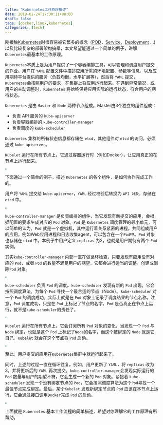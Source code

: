 ```yaml
---
title: "Kubernetes工作原理概述"
date: 2019-02-24T17:30:11+08:00
draft: false
tags: [docker,linux,kubernetes]
categories: [tech]
---
```


刚接触[Kubernetes](https://kubernetes.io/)时很容易被它繁多的概念（[POD](https://kubernetes.io/docs/concepts/workloads/pods/pod-overview/)，[Service](https://kubernetes.io/docs/concepts/services-networking/service/)，[Deployment](https://kubernetes.io/docs/concepts/workloads/controllers/deployment/) ...)以及比较复杂的部署架构搞晕，本文希望能通过一个简单的例子，讲解`Kubernetes`最基本的工作原理。

`Kubernetes`本质上是为用户提供了一个容器编排工具，可以管理和调度用户提交的作业。用户在 `YAML` 配置文件中描述应用所需的环境配置、参数等信息，以及应用期待平台提供的服务（负载均衡，水平扩展等），然后将 `YAML` 提交，`Kubernetes`会按照用户的要求，在集群上将应用运行起来。在遇到异常情况，或用户的主动调整时，`Kubernetes` 将始终保持应用实际的运行状态，符合用户的期待状态。

`Kubernetes` 是由 `Master` 和 `Node` 两种节点组成。Master由3个独立的组件组成：

* 负责 API 服务的 `kube-apiserver`
* 负责容器编排的 `kube-controller-manager`
* 负责调度的 `kube-scheduler`

`Kubernetes` 集群的所有状态信息都存储在 `etcd`，其他组件对 `etcd` 的访问，必须通过 `kube-apiserver`。

`Kubelet` 运行在所有节点上，它通过容器运行时（例如Docker），让应用真正的在节点上运行起来。

<img src="https://cdn.mazhen.tech/images/202207221735647.png" style="zoom: 33%;" />

下面通过一个简单的例子，描述 `Kubernetes` 的各个组件，是如何协作完成工作的。

用户将 `YAML` 提交给 `kube-apiserver`，`YAML` 经过校验后转换为 `API 对象`，存储在 `etcd` 中。

<img src="https://cdn.mazhen.tech/images/202207221736723.png" style="zoom:33%;" />

`kube-controller-manager` 是负责编排的组件，当它发现有新提交的应用，会根据配置的要求生成对应的 `Pod` 对象。`Pod` 是 `Kubernetes` 调度管理的最小单元，可以简单的认为，`Pod` 就是一个虚拟机，其中运行着关系紧密的进程，共同组成用户的应用。例如Web应用进程和日志收集agent，可以包含在一个`Pod`中。`Pod` 对象也存储在 `etcd` 中。本例子中用户定义 `replicas` 为2，也就是用户期待有两个 `Pod` 实例。

其实`kube-controller-manager` 内部一直在做循环检查，只要发现有应用没有对应的 `Pod`，或者 `Pod` 的数量不满足用户的期望，它都会进行适当的调整，创建或删除`Pod` 对象。

<img src="https://cdn.mazhen.tech/images/202207221737027.png" style="zoom:33%;" />


`kube-scheduler` 负责 `Pod` 的调度。`kube-scheduler` 发现有新的 `Pod` 出现，它会按照调度算法，为每个 `Pod` 寻找一个最合适的节点（Node）。`kube-scheduler` 对一个 `Pod` 的调度成功，实际上就是在 `Pod` 对象上记录了调度结果的节点名称。注意，`Pod` 调度成功，只是在 `Pod` 上标记了节点的名字，`Pod` 是否真正在节点上运行，就不是`kube-scheduler`的责任了。

<img src="https://cdn.mazhen.tech/images/202207221738974.png" style="zoom:33%;" />

`Kubelet` 运行在所有节点上，它会订阅所有 `Pod` 对象的变化，当发现一个 `Pod` 与 `Node` 绑定，也就是这个 `Pod` 上标记了`Node`的名字，而这个被绑定的 `Node` 就是它自己，`Kubelet` 就会在这个节点将 `Pod` 启动。

<img src="https://cdn.mazhen.tech/images/202207221738844.png" style="zoom:33%;" />

至此，用户提交的应用在`Kubernetes`集群中就运行起来了。

同时，上述的过程一直在循环往复。例如，用户更新了 `YAML`，将 `replicas` 改为3，并将更新后的 `YAML` 再次提交。`kube-controller-manager`会发现实际运行的 `Pod` 数量与用户的期望不符，它会生成一个新的 `Pod` 对象。紧接着 `kube-scheduler` 发现一个没有绑定节点的 `Pod`，它会按照调度算法为这个`Pod`寻找一个最佳节点完成绑定。最后，某个`Kubelet` 发现新绑定节点的 `Pod` 应该在本节点上运行，它会通过接口调用`Docker`完成 `Pod` 的启动。

<img src="https://cdn.mazhen.tech/images/202207221739125.png" style="zoom:33%;" />

上面就是 `Kubernetes` 基本工作流程的简单描述，希望对你理解它的工作原理有所帮助。
